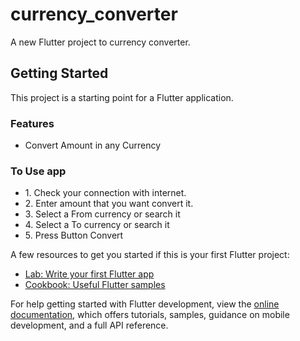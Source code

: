 # currency_converter

A new Flutter project to currency converter.

## Getting Started

This project is a starting point for a Flutter application.

### Features

<ul>
<li>Convert Amount in any Currency</li>
</ul>

### To Use app

<ul>
<li>1. Check your connection with internet.</li>
<li>2. Enter amount that you want convert it.</li>
<li>3. Select  a From currency or search it </li>
<li>4. Select  a To currency or search it </li>
<li>5. Press  Button Convert </li>
</ul>

A few resources to get you started if this is your first Flutter project:

- [Lab: Write your first Flutter app](https://docs.flutter.dev/get-started/codelab)
- [Cookbook: Useful Flutter samples](https://docs.flutter.dev/cookbook)

For help getting started with Flutter development, view the
[online documentation](https://docs.flutter.dev/), which offers tutorials,
samples, guidance on mobile development, and a full API reference.
